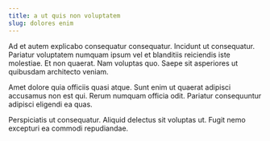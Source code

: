 ```yaml
---
title: a ut quis non voluptatem
slug: dolores enim
---
```


Ad et autem explicabo consequatur consequatur. Incidunt ut consequatur. Pariatur voluptatem numquam ipsum vel et blanditiis reiciendis iste molestiae. Et non quaerat. Nam voluptas quo. Saepe sit asperiores ut quibusdam architecto veniam.

Amet dolore quia officiis quasi atque. Sunt enim ut quaerat adipisci accusamus non est qui. Rerum numquam officia odit. Pariatur consequuntur adipisci eligendi ea quas.

Perspiciatis ut consequatur. Aliquid delectus sit voluptas ut. Fugit nemo excepturi ea commodi repudiandae.
